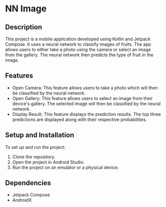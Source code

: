 # NN Image

## Description

This project is a mobile application developed using Kotlin and Jetpack Compose. It uses a neural network to classify images of fruits. The app allows users to either take a photo using the camera or select an image from the gallery. The neural network then predicts the type of fruit in the image.

## Features

- Open Camera: This feature allows users to take a photo which will then be classified by the neural network.
- Open Gallery: This feature allows users to select an image from their device's gallery. The selected image will then be classified by the neural network.
- Display Result: This feature displays the prediction results. The top three predictions are displayed along with their respective probabilities.

## Setup and Installation

To set up and run the project:

1. Clone the repository.
2. Open the project in Android Studio.
3. Run the project on an emulator or a physical device.

## Dependencies

- Jetpack Compose
- AndroidX
